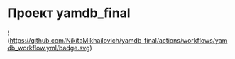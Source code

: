 # Проект yamdb_final
!(https://github.com/NikitaMikhailovich/yamdb_final/actions/workflows/yamdb_workflow.yml/badge.svg)